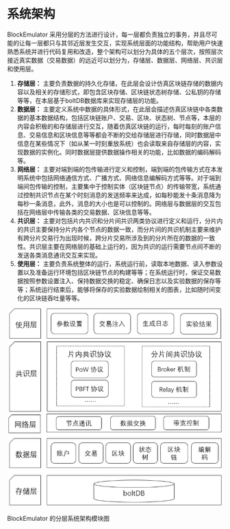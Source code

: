 # 系统架构

BlockEmulator 采用分层的方法进行设计，每一层都负责独立的事务，并且尽可能的让每一层都只与其邻近层发生交互，实现系统层面的功能结构，帮助用户快速熟悉系统并进行代码复用和改造，整个架构可以划分为具体的五个层次，按照层次接近真实数据（交易数据）的远近可以划分为，存储层、数据层、网络层、共识层和使用层。

1. **存储层：** 主要负责数据的持久化存储，在此层会设计仿真区块链存储的数据内容以及相关的存储形式，即包含区块存储、区块链状态树存储、公私钥的存储等等，在本层基于boltDB数据库来实现存储层的功能。 
2. **数据层：** 主要定义系统中数据的具体形式，在此层会描述仿真区块链中各类数据的基本数据结构，包括区块链账户、交易、区块、状态树、节点等，本层的内容会积极的和存储层进行交互，随着仿真区块链的运行，每时每刻的账户信息、交易信息和区块信息等等都会不断的交给存储层进行存储，同时数据层中信息在某些情况下（如从某一时刻重放系统）也会读取来自存储层的内容，实现数据的实例化。同时数据层提供数据操作相关的功能，比如数据的编码解码等。
3. **网络层：** 主要对端到端的包传输进行定义和控制，端到端的包传输方式在本发明系统中包括网络通信方式、广播方式、网络信息编解码方式等等。对于端到端间包传输的控制，主要集中于控制实体（区块链节点）的传输带宽，系统通过控制共识节点在某个时刻消息的发送频率来达成，如每秒能发十条消息降为每秒一条消息，此外，消息的大小也是可以控制的。网络层与数据层的交互包括在网络层中传输各类的交易数据、区块信息等等。
4. **共识层：** 主要对包括片内共识和分片间共识两类协议进行定义和运行，分片内的共识主要保持分片内各个节点的数据一致，而分片间的共识机制主要来维护有跨分片交易行为出现时候，跨分片交易所涉及到的分片所在的数据的一致性。共识层主要在网络层的基础上运行的，因为共识的运行需要节点间不断的发送各类消息通讯交互来实现。
5. **使用层：** 主要负责系统整体的运行，系统运行前，读取本地数据、读入参数设置以及准备运行环境包括区块链节点的构建等等；在系统运行时，保证交易数据按照参数设置注入、保持数据交换的稳定、确保日志以及实验数据的保存等等；系统运行结束后，能够将保存的实验数据绘制相关的图表，比如随时间变化的区块链吞吐量等等。

![img](./fig/system.png)

BlockEmulator 的分层系统架构模块图

